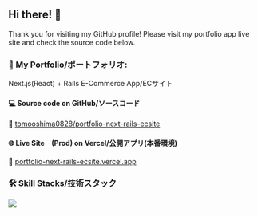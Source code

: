 ## Hi there! 👋
Thank you for visiting my GitHub profile!
Please visit my portfolio app live site and check the source code below.

### 🚀 My Portfolio/ポートフォリオ:
Next.js(React) + Rails E-Commerce App/ECサイト

#### 💻 Source code on GitHub/ソースコード
🔗 [tomooshima0828/portfolio-next-rails-ecsite](https://github.com/tomooshima0828/portfolio-next-rails-ecsite)

#### 🌐 Live Site　(Prod) on Vercel/公開アプリ(本番環境)
🔗 [portfolio-next-rails-ecsite.vercel.app](https://portfolio-next-rails-ecsite.vercel.app)

### 🛠 Skill Stacks/技術スタック
<p align="left">
  <a href="https://skillicons.dev">
    <img src="https://skillicons.dev/icons?i=ruby,rails,js,ts,react,nextjs,redux,vue,vuetify,postgres,mysql,aws,docker,git,githubactions,html,css,tailwind,bootstrap,linux,ubuntu,vim,md,npm,yarn,webpack,jquery,vercel,supabase,wordpress,apple,windows" />
  </a>
</p>

<!--
**tomooshima0828/tomooshima0828** is a ✨ _special_ ✨ repository because its `README.md` (this file) appears on your GitHub profile.

Here are some ideas to get you started:

- 🔭 I’m currently working on ...
- 🌱 I’m currently learning ...
- 👯 I’m looking to collaborate on ...
- 🤔 I’m looking for help with ...
- 💬 Ask me about ...
- 📫 How to reach me: ...
- 😄 Pronouns: ...
- ⚡ Fun fact: ...
-->
